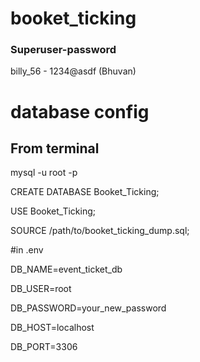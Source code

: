 # booket_ticking

### Superuser-password

billy_56 - 1234@asdf (Bhuvan)

# database config
## From terminal

mysql -u root -p

CREATE DATABASE Booket_Ticking;

USE Booket_Ticking;

SOURCE /path/to/booket_ticking_dump.sql;


#in .env

DB_NAME=event_ticket_db

DB_USER=root

DB_PASSWORD=your_new_password

DB_HOST=localhost

DB_PORT=3306
